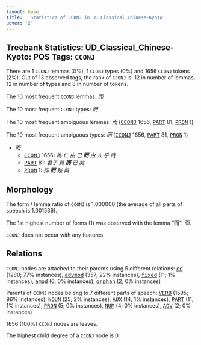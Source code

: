 ```yaml
---
layout: base
title:  'Statistics of CCONJ in UD_Classical_Chinese-Kyoto'
udver: '2'
---
```


## Treebank Statistics: UD_Classical_Chinese-Kyoto: POS Tags: `CCONJ`

There are 1 `CCONJ` lemmas (0%), 1 `CCONJ` types (0%) and 1656 `CCONJ` tokens (2%).
Out of 13 observed tags, the rank of `CCONJ` is: 12 in number of lemmas, 12 in number of types and 8 in number of tokens.

The 10 most frequent `CCONJ` lemmas: <em>而</em>

The 10 most frequent `CCONJ` types:  <em>而</em>

The 10 most frequent ambiguous lemmas: <em>而</em> (<tt><a href="lzh_kyoto-pos-CCONJ.html">CCONJ</a></tt> 1656, <tt><a href="lzh_kyoto-pos-PART.html">PART</a></tt> 81, <tt><a href="lzh_kyoto-pos-PRON.html">PRON</a></tt> 1)

The 10 most frequent ambiguous types:  <em>而</em> (<tt><a href="lzh_kyoto-pos-CCONJ.html">CCONJ</a></tt> 1656, <tt><a href="lzh_kyoto-pos-PART.html">PART</a></tt> 81, <tt><a href="lzh_kyoto-pos-PRON.html">PRON</a></tt> 1)


* <em>而</em>
  * <tt><a href="lzh_kyoto-pos-CCONJ.html">CCONJ</a></tt> 1656: <em>為 仁 由 己 <b>而</b> 由 人 乎 哉</em>
  * <tt><a href="lzh_kyoto-pos-PART.html">PART</a></tt> 81: <em>君子 質 <b>而</b> 已 矣</em>
  * <tt><a href="lzh_kyoto-pos-PRON.html">PRON</a></tt> 1: <em>抑 <b>而</b> 強 與</em>

## Morphology

The form / lemma ratio of `CCONJ` is 1.000000 (the average of all parts of speech is 1.001536).

The 1st highest number of forms (1) was observed with the lemma “而”: <em>而</em>.

`CCONJ` does not occur with any features.


## Relations

`CCONJ` nodes are attached to their parents using 5 different relations: <tt><a href="lzh_kyoto-dep-cc.html">cc</a></tt> (1280; 77% instances), <tt><a href="lzh_kyoto-dep-advmod.html">advmod</a></tt> (357; 22% instances), <tt><a href="lzh_kyoto-dep-fixed.html">fixed</a></tt> (11; 1% instances), <tt><a href="lzh_kyoto-dep-amod.html">amod</a></tt> (6; 0% instances), <tt><a href="lzh_kyoto-dep-orphan.html">orphan</a></tt> (2; 0% instances)

Parents of `CCONJ` nodes belong to 7 different parts of speech: <tt><a href="lzh_kyoto-pos-VERB.html">VERB</a></tt> (1595; 96% instances), <tt><a href="lzh_kyoto-pos-NOUN.html">NOUN</a></tt> (25; 2% instances), <tt><a href="lzh_kyoto-pos-AUX.html">AUX</a></tt> (14; 1% instances), <tt><a href="lzh_kyoto-pos-PART.html">PART</a></tt> (11; 1% instances), <tt><a href="lzh_kyoto-pos-PRON.html">PRON</a></tt> (5; 0% instances), <tt><a href="lzh_kyoto-pos-NUM.html">NUM</a></tt> (4; 0% instances), <tt><a href="lzh_kyoto-pos-ADV.html">ADV</a></tt> (2; 0% instances)

1656 (100%) `CCONJ` nodes are leaves.

The highest child degree of a `CCONJ` node is 0.

